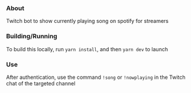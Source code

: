 ### About
Twitch bot to show currently playing song on spotify for streamers
### Building/Running
To build this locally, run `yarn install`, and then `yarn dev` to launch
### Use
After authentication, use the command `!song` or `!nowplaying` in the Twitch chat of the targeted channel